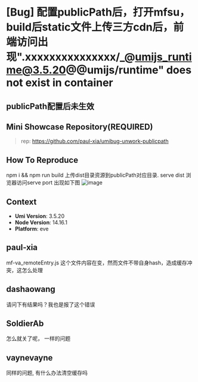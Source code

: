 # [Bug] 配置publicPath后，打开mfsu，build后static文件上传三方cdn后，前端访问出现".xxxxxxxxxxxxxxx/\_@umijs_runtime@3.5.20@@umijs/runtime" does not exist in container

<!--
⚠️ ⚠️ ⚠️ 注意：讨论和提问请到讨论区（https://github.com/umijs/umi/discussions），否则会被直接关掉。 ⚠️ ⚠️ ⚠️
-->
<!--
感谢您向我们反馈问题，为了高效的解决问题，我们期望你能提供以下信息：
-->

## publicPath配置后未生效

<!-- A clear and concise description of what the bug is. -->
<!-- 清晰的描述下遇到的问题。-->

## Mini Showcase Repository(REQUIRED)

> rep: https://github.com/paul-xia/umibug-unwork-publicpath

<!-- 为节约大家的时间，无复现步骤的 ISSUE 会被关闭，提供之后再 REOPEN -->
<!-- https://github.com/YOUR_REPOSITORY_URL -->

## How To Reproduce

<!-- 请提供复现链接/步骤，错误日志以及相关配置 -->

npm i && npm run build
上传dist目录资源到publicPath对应目录.
serve dist
浏览器访问serve port
出现如下图
![image](https://user-images.githubusercontent.com/12042999/137588606-2d2d284f-b67c-436b-bf2b-44de5c4a63ea.png)

## Context

- **Umi Version**: 3.5.20
- **Node Version**: 14.16.1
- **Platform**: eve

## paul-xia

mf-va_remoteEntry.js
这个文件内容在变，然而文件不带自身hash，造成缓存冲突，这怎么处理

## dashaowang

请问下有结果吗？我也是报了这个错误

## SoldierAb

怎么就关了呢， 一样的问题

## vaynevayne

同样的问题, 有什么办法清空缓存吗
